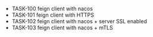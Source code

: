 - TASK-100 feign client with nacos
- TASK-101 feign client with HTTPS
- TASK-102 feign client with nacos + server SSL enabled
- TASK-103 feign client with nacos + mTLS